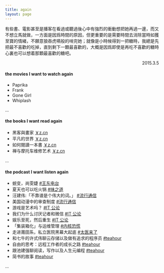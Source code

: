 ```yaml
---
title: again
layout: page
---
```


有些書、電影甚至是播客在看過或聽過後心中有強烈的衝動想把她再過一邊，而又不想立馬就做，一方面是因爲時間的原因，但更重要的是需要時間去消除當時如獲至寶的情緒，不願意狼吞虎嚥般的啃完她；就像是小時候得到一把糖時，我總是先把最不喜歡的吃掉，直到剩下一顆最喜歡的，大概是因爲即使是再吃不喜歡的糖時心裏也可以想着那顆最喜歡的糖吧。

<p align="right">2015.3.5</p>

#### the movies I want to watch again

<ul class="listing">
  <li class="listing-seperator">Paprika</li>
  <li class="listing-seperator">Frank</li>
  <li class="listing-seperator">Gone Girl</li> 
  <li class="listing-seperator">Whiplash</li>
</ul>

...

#### the books I want read again

<ul class="listing">
  <li class="listing-seperator">黑客與畫家 <a href="http://www.amazon.cn/%E9%BB%91%E5%AE%A2%E4%B8%8E%E7%94%BB%E5%AE%B6-%E7%A1%85%E8%B0%B7%E5%88%9B%E4%B8%9A%E4%B9%8B%E7%88%B6Paul-Graham%E6%96%87%E9%9B%86-Paul-Graham/dp/B00ALPRKH0">￥z.cn</a></li> 
  <li class="listing-seperator">平凡的世界 <a href="http://www.amazon.cn/%E5%B9%B3%E5%87%A1%E7%9A%84%E4%B8%96%E7%95%8C-%E8%B7%AF%E9%81%A5/dp//B0079RCDAM">￥z.cn</a></li>
  <li class="listing-seperator">如何閱讀一本書 <a href="http://www.amazon.cn/%E5%A6%82%E4%BD%95%E9%98%85%E8%AF%BB%E4%B8%80%E6%9C%AC%E4%B9%A6-%E8%8E%AB%E6%8F%90%E9%BB%98%C2%B7J%C2%B7%E8%89%BE%E5%BE%B7%E5%8B%92/dp/B00IX8NX5A">￥z.cn</a></li>
  <li class="listing-seperator">禅与摩托车维修艺术 <a href="http://www.amazon.cn/%E7%A6%85%E4%B8%8E%E6%91%A9%E6%89%98%E8%BD%A6%E7%BB%B4%E4%BF%AE%E8%89%BA%E6%9C%AF-%E7%BD%97%E4%BC%AF%E7%89%B9%E2%80%A2M-%E6%B3%A2%E8%A5%BF%E6%A0%BC/dp/B005O4PUFC">￥z.cn</a></li>
</ul>

...

#### the podcast I want listen again

<ul class="listing">
  <li class="listing-seperator">
  蜕变，尚雯婕 <a href="http://music.163.com/#/djradio?id=12" title="味之道">#王东电台</a>
  </li>
  <li class="listing-seperator">
  夏天也可以吃火锅 <a href="http://ipn.li/weizhidao/" title="味之道">#味之道</a>
  </li>
  <li class="listing-seperator">
  汪建伟:「不靠谱是个伟大的词。」 <a href="http://ipn.li/popdispatch/" title="流行通信">#流行通信</a>
  </li>
  <li class="listing-seperator">
  美国动漫中的审查制度 <a href="http://ipn.li/popdispatch/" title="流行通信">#流行通信</a>
  </li>
  <li class="listing-seperator">
  游戏是艺术吗？ <a href="http://ipn.li/itgonglun/" title="IT 公论">#IT 公论</a>
  </li>
  <li class="listing-seperator">
  我们为什么讨厌记者和微信 <a href="http://ipn.li/itgonglun/" title="IT 公论">#IT 公论</a>
  </li>
  <li class="listing-seperator">
  娱乐至死，然后重生 <a href="http://ipn.li/itgonglun/" title="IT 公论">#IT 公论</a>
  </li>
  <li class="listing-seperator">
  「集装箱化」与运维管理 <a href="http://ipn.li/kernelpanic/" title="内核恐慌">#内核恐慌</a>
  </li>
  <li class="listing-seperator">
  走进莆田系，私立医院黑幕大起底 <a href="http://ipn.li/taiyilaile/" title="太医来了">#太医来了</a>
  </li>  
  <li class="listing-seperator">
  和七牛的许式伟聊云存储以及做有追求的程序员 <a href="http://teahour.fm/" title="teahour">#teahour</a>
  </li>
  <li class="listing-seperator">
  自由的思考：远程工作者的成长之路 <a href="http://teahour.fm/" title="teahour">#teahour</a>
  </li>
  <li class="listing-seperator">
  跟池建强聊阅读，写作以及人生元编程 <a href="http://teahour.fm/" title="teahour">#teahour</a>
  </li>  
  <li class="listing-seperator">
  简书的故事 <a href="http://teahour.fm/" title="teahour">#teahour</a>
  </li>    
</ul>

...